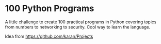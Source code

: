 # 100 Python Programs

A little challenge to create 100 practical programs in Python covering topics from numbers to networking to security. Cool way to learn the language.

Idea from https://github.com/karan/Projects
